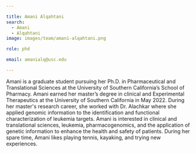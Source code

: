 ```yaml
---

title: Amani Alqahtani
search:
  - Amani 
  - Alqahtani
image: images/team/amani-alqahtani.png

role: phd

email: amanialq@usc.edu

---
```


Amani is a graduate student pursuing her Ph.D. in Pharmaceutical and Translational Sciences at the University of Southern California’s School of Pharmacy. Amani earned her master’s degree in clinical and Experimental Therapeutics at the University of Southern California in May 2022. During her master's research career, she worked with Dr. Alachkar where she applied genomic information to the identification and functional characterization of leukemia targets. Amani is interested in clinical and translational sciences, leukemia, pharmacogenomics, and the application of genetic information to enhance the health and safety of patients. During her spare time, Amani likes playing tennis, kayaking, and trying new experiences.